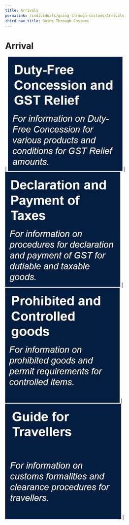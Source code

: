 ```yaml
---
title: Arrivals
permalink: /individuals/going-through-customs/Arrivals
third_nav_title: Going Through Customs
---
```


# Arrival 

| [![](/images/Arrival(1).jpg)](/individuals/going-through-customs/arrivals/duty-free-concession-and-gst-relief) | [![](/images/Arrival(2).jpg)](/individuals/going-through-customs/arrivals/declaration-and-payment-of-taxes) | [![](/images/Arrival(3).jpg)](/individuals/going-through-customs/arrivals/prohibited-and-controlled-goods) | [![](/images/Arrival(4).jpg)](/individuals/going-through-customs/arrivals/guide-for-travellers) | 
    


  
 
  

